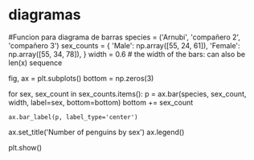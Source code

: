 # diagramas
#Funcion para diagrama de barras
species = ('Arnubi', 'compañero 2', 'compañero 3')
sex_counts = {
    'Male': np.array([55, 24, 61]),
    'Female': np.array([55, 34, 78]),
}
width = 0.6  # the width of the bars: can also be len(x) sequence


fig, ax = plt.subplots()
bottom = np.zeros(3)

for sex, sex_count in sex_counts.items():
    p = ax.bar(species, sex_count, width, label=sex, bottom=bottom)
    bottom += sex_count

    ax.bar_label(p, label_type='center')

ax.set_title('Number of penguins by sex')
ax.legend()

plt.show()
